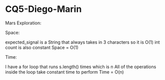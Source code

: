 # CQ5-Diego-Marin


Mars Exploration:

Space:

expected_signal is a String that always takes in 3 characters so it is O(1)
int count is also constant
Space = O(1)

Time:

I have a for loop that runs s.length() times which is n
All of the operations inside the loop take constant time to perform 
Time = O(n)

